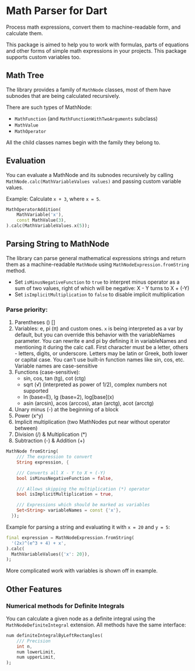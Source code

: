 # Math Parser for Dart

Process math expressions, convert them to machine-readable
form, and calculate them.

This package is aimed to help you to work with formulas, 
parts of equations and other forms of simple math 
expressions in your projects. This package supports custom
variables too.

## Math Tree

The library provides a family of `MathNode` classes, most of
them have subnodes that are being calculated recursively.

There are such types of MathNode:

- `MathFunction` (and `MathFunctionWithTwoArguments` subclass)
- `MathValue`
- `MathOperator`

All the child classes names begin with the family they belong to.

## Evaluation

You can evaluate a MathNode and its subnodes recursively by calling
`MathNode.calc(MathVariableValues values)` and passing custom
variable values.

Example: Calculate `x + 3`, where `x = 5`.

```dart
MathOperatorAddition(
    MathVariable('x'),
    const MathValue(3),
).calc(MathVariableValues.x(5));
```

## Parsing String to MathNode

The library can parse general mathematical expressions strings
and return them as a machine-readable `MathNode` using
`MathNodeExpression.fromString` method.

- Set `isMinusNegativeFunction` to `true` to interpret minus operator as a
  sum of two values, right of which will be negative: X - Y turns to X + (-Y)
- Set `isImplicitMultiplication` to `false` to disable implicit multiplication

### Parse priority:

1. Parentheses () []
2. Variables: e, pi (π) and custom ones. `x` is being interpreted as a var
   by default, but you can override this behavior with the variableNames
   parameter. You can rewrite e and pi by defining it in variableNames and
   mentioning it during the calc call.
   First character must be a letter, others - letters, digits, or
   underscore. Letters may be latin or Greek, both lower or capital case.
   You can't use built-in function names like sin, cos, etc. Variable names
   are case-sensitive
3. Functions (case-sensitive):
   - sin, cos, tan (tg), cot (ctg)
   - sqrt (√) (interpreted as power of 1/2), complex numbers not supported
   - ln (base=E), lg (base=2), log\[base\]\(x\)
   - asin (arcsin), acos (arccos), atan (arctg), acot (arcctg)
4. Unary minus (-) at the beginning of a block
5. Power (x^y)
6. Implicit multiplication (two MathNodes put near without operator between)
7. Division (/) & Multiplication (\*)
8. Subtraction (-) & Addition (+)

```dart
MathNode fromString(
    /// The expression to convert
    String expression, {

    /// Converts all X - Y to X + (-Y)
    bool isMinusNegativeFunction = false,

    /// Allows skipping the multiplication (*) operator
    bool isImplicitMultiplication = true,

    /// Expressions which should be marked as variables
    Set<String> variableNames = const {'x'},
  });
```

Example for parsing a string and evaluating it with `x = 20`
and `y = 5`:

```dart
final expression = MathNodeExpression.fromString(
  '(2x)^(e^3 + 4) + x',
).calc(
  MathVariableValues({'x': 20}),
);
```

More complicated work with variables is shown off in example.

## Other Features

### Numerical methods for Definite Integrals

You can calculate a given node as a definite integral using
the `MathNodeDefiniteIntegral` extension. All methods have
the same interface:

```dart
num definiteIntegralByLeftRectangles(
    /// Precision
    int n,
    num lowerLimit,
    num upperLimit,
);

```
